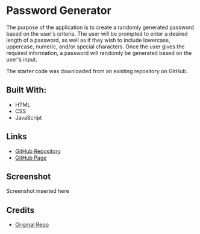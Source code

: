 # Password Generator
The purpose of the application is to create a randomly generated password based on the user's criteria. The user will be prompted to enter a desired length of a password, as well as if they wish to include lowercase, uppercase, numeric, and/or special characters. Once the user gives the required information, a password will randomly be generated based on the user's input. 

The starter code was downloaded from an existing repository on GitHub.

## Built With:
- HTML
- CSS
- JavaScript

## Links
- [GitHub Repository](https://github.com/hlnicks/password-generator)
- [GitHub Page](https://hlnicks.github.io/password-generator/)

## Screenshot
Screenshot inserted here

## Credits
- [Original Repo](https://github.com/coding-boot-camp/friendly-parakeet)


